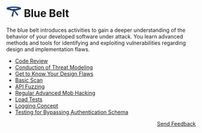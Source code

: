 # [<img src="https://raw.githubusercontent.com/AppSecure-nrw/security-belts/assets/belt-img/05_security-belt-blue.svg" width="40" />](#) Blue Belt

The blue belt introduces activities to gain a deeper understanding of the behavior of your developed software under attack.
You learn advanced methods and tools for identifying and exploiting vulnerabilities regarding design and implementation flaws.

- [Code Review](code-review.md)
- [Conduction of Threat Modeling](conduction-of-threat-modeling.md)
- [Get to Know Your Design Flaws](get-to-know-your-design-flaws.md)
- [Basic Scan](basic-scan.md)
- [API Fuzzing](api-fuzzing.md)
- [Regular Advanced Mob Hacking](regular-advanced-mob-hacking.md)
- [Load Tests](load-tests.md)
- [Logging Concept](logging-concept.md)
- [Testing for Bypassing Authentication Schema](testing-for-bypassing-authentication-schema.md)

<p align="right"><a href="https://www.surveymonkey.de/r/MJWT29X">Send Feedback</a></p>
